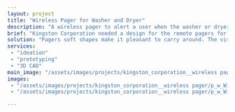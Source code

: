 ```yaml
---
layout: project
title: "Wireless Pager for Washer and Dryer"
description: "A wireless pager to alert a user when the washer or dryer load is complete"
brief: "Kingston Corporation needed a design for the remote pagers for GE washers and dryers that highlighted their brand elements with a fresh, clean look."
solution: "Pagers soft shapes make it pleasant to carry around. The visual elements of the old washers and he glowing light bring together aesthetics of past and future."
services:
 - "ideation"
 - "prototyping"
 - "3D CAD"
main_image: "/assets/images/projects/kingston_corporation__wireless pager/h_w_Wireless Pager for Washer and Dryer.jpg"
images:
 - "/assets/images/projects/kingston_corporation__wireless pager/p_w_Wireless Pager for Washer and Dryer_01.jpg"
 - "/assets/images/projects/kingston_corporation__wireless pager/p_w_Wireless Pager for Washer and Dryer_02.jpg"

---
```

